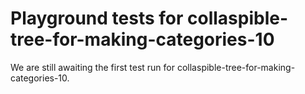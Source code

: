 # Playground tests for collaspible-tree-for-making-categories-10
We are still awaiting the first test run for collaspible-tree-for-making-categories-10.

